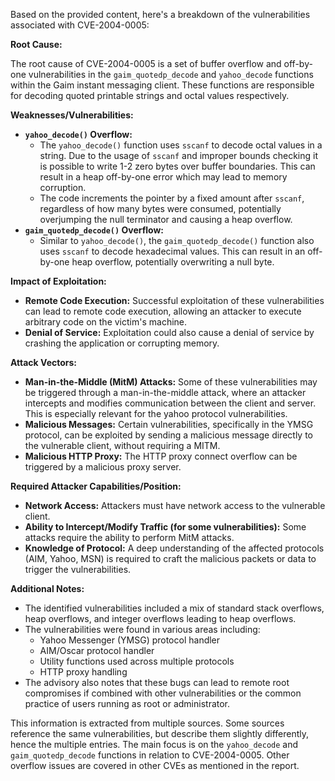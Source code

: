 Based on the provided content, here's a breakdown of the vulnerabilities associated with CVE-2004-0005:

**Root Cause:**

The root cause of CVE-2004-0005 is a set of buffer overflow and off-by-one vulnerabilities in the `gaim_quotedp_decode` and `yahoo_decode` functions within the Gaim instant messaging client. These functions are responsible for decoding quoted printable strings and octal values respectively.

**Weaknesses/Vulnerabilities:**

*   **`yahoo_decode()` Overflow:**
    *   The `yahoo_decode()` function uses `sscanf` to decode octal values in a string. Due to the usage of `sscanf` and improper bounds checking it is possible to write 1-2 zero bytes over buffer boundaries. This can result in a heap off-by-one error which may lead to memory corruption.
    *   The code increments the pointer by a fixed amount after `sscanf`, regardless of how many bytes were consumed, potentially overjumping the null terminator and causing a heap overflow.
*   **`gaim_quotedp_decode()` Overflow:**
    *   Similar to `yahoo_decode()`, the `gaim_quotedp_decode()` function also uses `sscanf` to decode hexadecimal values. This can result in an off-by-one heap overflow, potentially overwriting a null byte.

**Impact of Exploitation:**

*   **Remote Code Execution:** Successful exploitation of these vulnerabilities can lead to remote code execution, allowing an attacker to execute arbitrary code on the victim's machine.
*   **Denial of Service:** Exploitation could also cause a denial of service by crashing the application or corrupting memory.

**Attack Vectors:**

*   **Man-in-the-Middle (MitM) Attacks:**  Some of these vulnerabilities may be triggered through a man-in-the-middle attack, where an attacker intercepts and modifies communication between the client and server. This is especially relevant for the yahoo protocol vulnerabilities.
*   **Malicious Messages:** Certain vulnerabilities, specifically in the YMSG protocol, can be exploited by sending a malicious message directly to the vulnerable client, without requiring a MITM.
*   **Malicious HTTP Proxy:**  The HTTP proxy connect overflow can be triggered by a malicious proxy server.

**Required Attacker Capabilities/Position:**

*   **Network Access:** Attackers must have network access to the vulnerable client.
*   **Ability to Intercept/Modify Traffic (for some vulnerabilities):** Some attacks require the ability to perform MitM attacks.
*   **Knowledge of Protocol:** A deep understanding of the affected protocols (AIM, Yahoo, MSN) is required to craft the malicious packets or data to trigger the vulnerabilities.

**Additional Notes:**

* The identified vulnerabilities included a mix of standard stack overflows, heap overflows, and integer overflows leading to heap overflows.
* The vulnerabilities were found in various areas including:
    * Yahoo Messenger (YMSG) protocol handler
    * AIM/Oscar protocol handler
    * Utility functions used across multiple protocols
    * HTTP proxy handling
* The advisory also notes that these bugs can lead to remote root compromises if combined with other vulnerabilities or the common practice of users running as root or administrator.

This information is extracted from multiple sources. Some sources reference the same vulnerabilities, but describe them slightly differently, hence the multiple entries. The main focus is on the `yahoo_decode` and `gaim_quotedp_decode` functions in relation to CVE-2004-0005. Other overflow issues are covered in other CVEs as mentioned in the report.